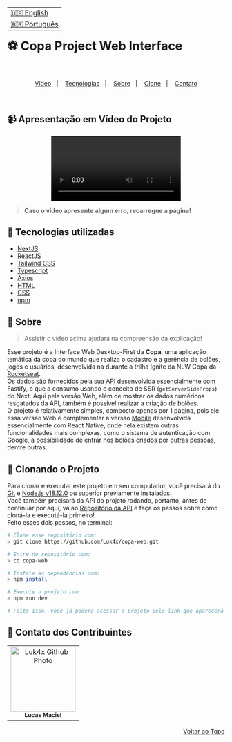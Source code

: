 <table align="right">
  <tr>
    <td>
      <a href="readme-en.md">🇺🇸 English</a>
    </td>
  </tr>
  <tr>
    <td>
      <a href="README.md">🇧🇷 Português</a>
    </td>
  </tr>
</table>
<br>

# ⚽ Copa Project Web Interface

<br>
<p align="center">
  <a href="#-apresentação-em-vídeo-do-projeto">Vídeo</a>&nbsp;&nbsp;&nbsp;|&nbsp;&nbsp;&nbsp;
  <a href="#-tecnologias-utilizadas">Tecnologias</a>&nbsp;&nbsp;&nbsp;|&nbsp;&nbsp;&nbsp;
  <a href="#-sobre">Sobre</a>&nbsp;&nbsp;&nbsp;|&nbsp;&nbsp;&nbsp;
  <a href="#-clonando-o-projeto">Clone</a>&nbsp;&nbsp;&nbsp;|&nbsp;&nbsp;&nbsp;
  <a href="#-contato-dos-contribuintes">Contato</a>
</p>
<br>

## 📹 Apresentação em Vídeo do Projeto
<div align="center">
  <video src="https://user-images.githubusercontent.com/86276393/201687710-bcd73479-80e0-4eec-88d7-6f73bcae0a34.mp4" />
</div>

> **Caso o vídeo apresente algum erro, recarregue a página!**<br>

## 🚀 Tecnologias utilizadas

- [NextJS](https://nextjs.org/)
- [ReactJS](https://pt-br.reactjs.org)
- [Tailwind CSS](https://tailwindcss.com/)
- [Typescript](https://www.typescriptlang.org/)
- [Axios](https://axios-http.com/docs/intro)
- [HTML](https://developer.mozilla.org/en-US/docs/Web/HTML)
- [CSS](https://developer.mozilla.org/en-US/docs/Web/CSS)
- [npm](https://www.npmjs.com/)

## 📝 Sobre

> Assistir o vídeo acima ajudará na compreensão da explicação!

Esse projeto é a Interface Web Desktop-First da **Copa**, uma aplicação temática da copa do mundo que realiza o cadastro e a gerência de bolões, jogos e usuários, desenvolvida na durante a trilha Ignite da NLW Copa da [Rocketseat](https://www.rocketseat.com.br/).<br>
Os dados são fornecidos pela sua [API](https://github.com/Luk4x/copa-server) desenvolvida essencialmente com Fastify, e que a consumo usando o conceito de SSR (`getServerSideProps`) do Next. Aqui pela versão Web, além de mostrar os dados numéricos resgatados da API, também é possível realizar a criação de bolões.<br>
O projeto é relativamente simples, composto apenas por 1 página, pois ele essa versão Web é complementar a versão [Mobile](https://github.com/Luk4x/copa-mobile) desenvolvida essencialmente com React Native, onde nela existem outras funcionalidades mais complexas, como o sistema de autenticação com Google, a possibilidade de entrar nos bolões criados por outras pessoas, dentre outras.

## 📖 Clonando o Projeto

Para clonar e executar este projeto em seu computador, você precisará do [Git](https://git-scm.com/) e [Node.js v18.12.0](https://nodejs.org/en/) ou superior previamente instalados.<br>
Você também precisará da API do projeto rodando, portanto, antes de continuar por aqui, vá ao [Repositório da API](https://github.com/Luk4x/copa-server) e faça os passos sobre como cloná-la e executá-la primeiro!<br>
Feito esses dois passos, no terminal:

```bash
# Clone esse repositório com:
> git clone https://github.com/Luk4x/copa-web.git

# Entre no repositório com:
> cd copa-web

# Instale as dependências com:
> npm install

# Execute o projeto com:
> npm run dev

# Feito isso, você já poderá acessar o projeto pelo link que aparecerá no terminal! (algo como http://localhost:3000/ ou http://0.0.0.0:3000/)
```

## 🤝 Contato dos Contribuintes

<table>
  <tr>
    <td align="center">
      <a href="https://www.linkedin.com/in/lucasmacielf/">
        <img src="https://avatars.githubusercontent.com/Luk4x" width="150px;" alt="Luk4x Github Photo"/><br>
        <sub>
          <b>Lucas Maciel</b>
        </sub>
      </a>
    </td>
  </tr>
</table>

<p align="right">
  <a href="#-copa-project-web-interface">Voltar ao Topo</a>
</p>
